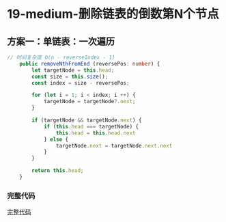 # 19-medium-删除链表的倒数第N个节点

## 方案一：单链表：一次遍历

```typescript
// 时间复杂度 O(n - reverseIndex - 1)
    public removeNthFromEnd (reversePos: number) {
        let targetNode = this.head;
        const size = this.size();
        const index = size - reversePos;

        for (let i = 1; i < index; i ++) {
            targetNode = targetNode?.next;
        }

        if (targetNode && targetNode.next) {
            if (this.head === targetNode) {
                this.head = this.head.next
            } else {
                targetNode.next = targetNode.next.next
            }
        }

        return this.head;
    }
```

### 完整代码

[完整代码](/code/linked-list/singly-linked-list.spec.ts)

